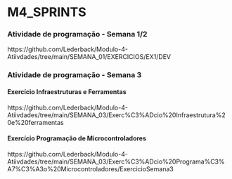 # M4_SPRINTS
 
<h3>Atividade de programação - Semana 1/2</h3>
https://github.com/Lederback/Modulo-4-Atiivdades/tree/main/SEMANA_01/EXERCICIOS/EX1/DEV

<h3>Atividade de programação - Semana 3</h3>
<h4>Exercício Infraestruturas e Ferramentas</h4>
https://github.com/Lederback/Modulo-4-Atiivdades/tree/main/SEMANA_03/Exerc%C3%ADcio%20Infraestrutura%20e%20ferramentas

<h4>Exercício Programação de Microcontroladores</h4>
https://github.com/Lederback/Modulo-4-Atiivdades/tree/main/SEMANA_03/Exerc%C3%ADcio%20Programa%C3%A7%C3%A3o%20Microcontroladores/ExercicioSemana3
